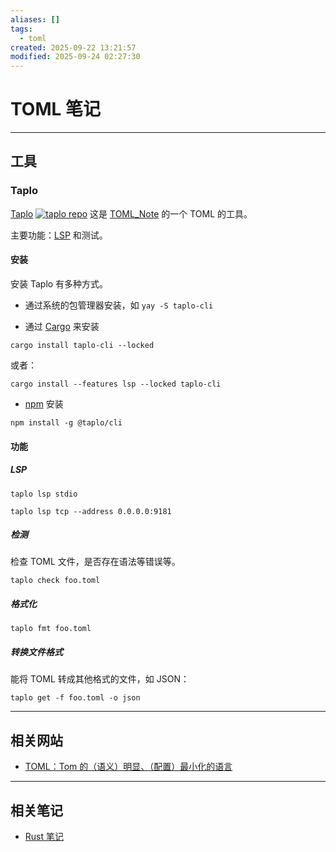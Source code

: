 ```yaml
---
aliases: []
tags:
  - toml
created: 2025-09-22 13:21:57
modified: 2025-09-24 02:27:30
---
```


# TOML 笔记

---

## 工具

### Taplo

[Taplo](https://taplo.tamasfe.dev) [![taplo repo](https://img.shields.io/github/stars/tamasfe/taplo
)](https://github.com/tamasfe/taplo) 这是 [TOML_Note](../TOML/TOML_Note.md) 的一个 TOML 的工具。

主要功能：[LSP](../Protocols/LSP_Note.md) 和测试。

#### 安装

安装 Taplo 有多种方式。

* 通过系统的包管理器安装，如 `yay -S taplo-cli`

* 通过 [Cargo](../Rust/Rust_Note.md#rust_cargo) 来安装

```shell
cargo install taplo-cli --locked
```

或者：

```shell
cargo install --features lsp --locked taplo-cli
```

* [npm](../Node/NodeJS_Note.md#npm) 安装

```shell
npm install -g @taplo/cli
```

#### 功能

##### LSP

```shell
taplo lsp stdio
```

```shell
taplo lsp tcp --address 0.0.0.0:9181
```

##### 检测

检查 TOML 文件，是否存在语法等错误等。

```shell
taplo check foo.toml
```

##### 格式化

```shell
taplo fmt foo.toml
```

##### 转换文件格式

能将 TOML 转成其他格式的文件，如 JSON：

```shell
taplo get -f foo.toml -o json
```

---

## 相关网站

* [TOML：Tom 的（语义）明显、（配置）最小化的语言](https://toml.io/cn/)

---

## 相关笔记

* [Rust 笔记](../Rust/Rust_Note.md)